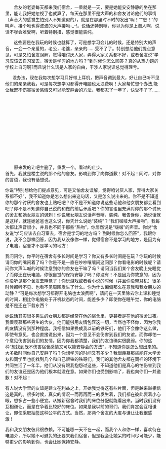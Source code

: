 <div id="sina_keyword_ad_area2" class="articalContent  ">
			<p STYLE="TEXT-INDENT: 2em">
舍友的老婆每天都来我们宿舍，一呆就是一天，要是她能安安静静的坐在那里，能让我把她忽视了也就算了，每天在那里不是大声的和舍友讨论他们的事情（声音大的感觉生怕别人不知道似的），就是在那里时不时的发出“啊！”“恩！”的叫声。接个吻也得波波的大声接吻-_-!。说话还特别嗲，你以为你是上海人啊，说话不嗲会难受啊，听着特别扭，感觉很能装纯。<br />

&nbsp;<wbr>&nbsp;<wbr>&nbsp;<wbr>&nbsp;<wbr>&nbsp;<wbr>&nbsp;<wbr>&nbsp;<wbr>
这些要是在我玩的时候也就算了，可是想学习会儿的时候，还是特别大的声音，一会一个亲爱的，老公，老婆，亲亲的……受不了了。特别想给他们提点意见，可是又怕舍友误解，觉得咱讨厌人家，弄得大家关系都不好，或者舍友说“学习应该去自习室去，宿舍是学习的地方吗？”到时候你怎么回答？真的从热力跑的学校上自习啊?而且说什么话是人家的自由，干涉人家说话总觉得理亏。<br />

&nbsp;<wbr>&nbsp;<wbr>&nbsp;<wbr>&nbsp;<wbr>&nbsp;<wbr>&nbsp;<wbr>
没办法，现在我每次想学习只好带上耳机，把声音调到最大，好让自己听不见他们的亲亲我我，可是每次想学习都得开电脑也太浪费啊！大家帮忙想个办法,能让我既不伤害宿舍感情又可以能安静会的方法，我都忍了一年了，快受不了了……<br />
</P>
<p STYLE="TEXT-INDENT: 2em">&nbsp;<wbr></P>
<p STYLE="TEXT-INDENT: 2em">&nbsp;<wbr></P>
<p STYLE="TEXT-INDENT: 2em">&nbsp;<wbr></P>
<p STYLE="TEXT-INDENT: 2em">&nbsp;<wbr></P>
<p STYLE="TEXT-INDENT: 2em">&nbsp;<wbr></P>
<p STYLE="TEXT-INDENT: 2em">&nbsp;<wbr></P>
<p STYLE="TEXT-INDENT: 2em">&nbsp;<wbr></P>
<p STYLE="TEXT-INDENT: 2em">原来发的让吧主删了，重发一个。看过的止步。<br />
首先，我就是楼主说的那个他的舍友。影响到你了向你道歉！对不起！同时，对你的言语，我也有话想说。&nbsp;<wbr><br />

你说“特别想给他们提点意见，可是又怕舍友误解，觉得咱讨厌人家，弄得大家关系都不好”，我不知道你是怎么想出来这句话，又是怎么说出来的。你不是不知道你的那个讨厌的舍友也上贴吧吧？你不是不知道你说这些话他和他女朋友都会看到吧？你不是不知道你自己说的和做的前后矛盾吧？你的言语里充满对你的那个讨厌的舍友和她女朋友的讽刺！你说我女朋友说话声音嗲，装纯，我告诉你，她说话就是这样，就连她爸爸也这么说，你凭什么说她“装纯”？“我们啵啵大声接吻”，我每次都让声音很小，并且也不同于那些“热吻”，你居然说是“啵啵”的声音。你说“舍友说‘学习应该去自习室去，宿舍是学习的地方吗？’到时候你怎么回答”，我跟你说，我不会那样回答，因为我从没像你一样，觉得宿舍不是学习的地方，是因为有了电脑，宿舍才不是学习的地方！&nbsp;<wbr><br />

我问问你，你平时在宿舍有多长时间是学习？你又有多长时间是在玩？你玩的时候请问你的嘴闲着了吗？你是不是一直在吵吵嚷嚷问这问那？你看电影的时候呢？请问你大声叫喊的时候注意到你的舍友在干嘛了吗？请问当我们某个舍友晚上先睡觉了而你还在玩电脑，你很自觉的保持安静了吗？你没有！不是因为你故意的，因为你没听见那个舍友去睡觉了！你玩游戏或者看小说的时候（并且你没带耳机）很多时候都听不见、也看不见周围发生了什么。你为什么偏偏那么在意我和我女朋友的动静？“可是每次想学习都得开电脑也太浪费啊”，请问在一天里除去你上课和睡觉的时间，相比你电脑处于开机状态的时间，能差多少？即使你在睡午觉，你的电脑是不是还在下载东西？&nbsp;<wbr><br />

她说话其实很多男生的女朋友都是经常在他的宿舍里，更甚者是在他的宿舍过夜。我很羡慕那些男生的舍友，他们能够用友情包容这一切，当然也不怪你，因为你我的友情没有到那种程度。我相信如果换成我以前的铁哥们，他们不会像你这么做，即使有意见，也会直接说出来，因为一个意见不会伤害到我们的友谊。而你却怕一个意见伤害到我们的友情，因为你我都清楚，我们的友谊确实很脆弱。你的这种“想找到既不伤害宿舍感情又可以能安静会的方法”，不知道你是怎么想出来的。大多数时间你自己安静了吗？你想学习的时间又有多少？我很羡慕那些能在大学舍友和同学里也能找到几个和自己很铁的铁哥们。我们的其他舍友都在同样的环境下共同生活了一年半，他们从没有跟我抱怨过这些，不知道他们是真心的怕伤害到我们的友谊还是因为他们根本就没在意。如果你们也受到影响了，我也向你们一并道歉！对不起！&nbsp;<wbr><br />

有人说大学里的友谊是建立在利益之上，开始我觉得这有些片面，但是越来越相信这是真的。很多时候，真实的情况一而再再而三的发生着，我们都在彼此耍着小心眼，想多占一些小便宜。从搬新宿舍时我们的床位分配就能看出来。当时我们没有互相谦让，而是在争着比较好的床位。如果是我以前的哥们，我们肯定会互相谦让，即使采取抽签这种公平的方式。当然，那两个舍友的大度与谦让让我很感激！&nbsp;<wbr><br />

我和我女朋友彼此很依赖，不可能哪一天不在一起，而我个人和你一样，喜欢待在电脑旁，所以她不可避免的还要来我们宿舍，但是我会让她呆的时间尽可能少，能够更少的影响到你，也会让她保持安静。</P>							
		</div>